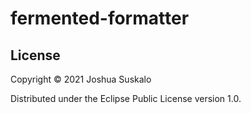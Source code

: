 # fermented-formatter

## License

Copyright © 2021 Joshua Suskalo

Distributed under the Eclipse Public License version 1.0.
